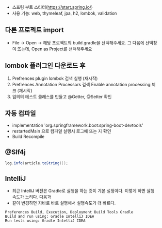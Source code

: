 - 스프링 부트 스타터(https://start.spring.io/)
- 사용 기능: web, thymeleaf, jpa, h2, lombok, validation


## 다른 프로젝트 import
- File -> Open -> 해당 프로젝트의 build.gradle을 선택해주세요. 그 다음에 선택창이 뜨는데, Open as Project를 선택해주세요

## lombok 플러그인 다운로드 후 
1. Prefrences plugin lombok 검색 실행 (재시작)
2. Prefrences Annotation Processors 검색 Enable annotation processing 체크 (재시작)
3. 임의의 테스트 클래스를 만들고 @Getter, @Setter 확인

## 자동 컴파일
- implementation 'org.springframework.boot:spring-boot-devtools'
- restartedMain 으로 컴파일 실행시 로그에 뜨는 지 확인
- Build Recompile

## @Slf4j
```java
log.info(article.toString());
```

## IntelliJ
- 최근 IntelliJ 버전은 Gradle로 실행을 하는 것이 기본 설정이다. 이렇게 하면 실행속도가 느리다. 다음과
- 같이 변경하면 자바로 바로 실행해서 실행속도가 더 빠르다.
```
Preferences Build, Execution, Deployment Build Tools Gradle
Build and run using: Gradle IntelliJ IDEA
Run tests using: Gradle IntelliJ IDEA
```
